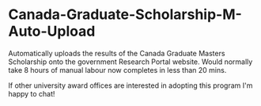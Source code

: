 # Canada-Graduate-Scholarship-M-Auto-Upload
Automatically uploads the results of the Canada Graduate Masters Scholarship onto the government Research Portal website. Would normally take 8 hours of manual labour now completes in less than 20 mins.

If other university award offices are interested in adopting this program I'm happy to chat!
